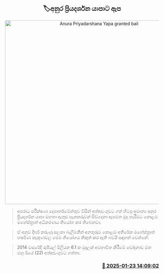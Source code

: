 <p align='center'><b><h2 align='center' title='Anura Priyadarshana Yapa granted bail'>🏷අනුර ප්‍රියදර්ශන යාපාට ඇප</h2></b></p>
<p align='center'><img src='https://helakuru.sgp1.cdn.digitaloceanspaces.com/esana/images/lib/anura-priyadarshana.jpg' width='600' alt='Anura Priyadarshana Yapa granted bail'></p>

> අපරාධ පරීක්ෂණ දෙපාර්තමේන්තුව විසින් අත්අඩංගුවට ගත් හිටපු අමාත්‍ය අනුර ප්‍රියදර්ශන යාපා මහතා ඇතුළු සැකකරුවන් සිව්දෙනා ඇපමත මුදා හැරීමට කොළඹ මහේස්ත්‍රාත් අධිකරණය නියෝග කර තිබෙනවා.

> ඒ අනුව දීර්ඝ කරුණු සලකා බැලීමකින් අනතුරුව කොළඹ අතිරේක මහේස්ත්‍රාත් හර්ෂණ කැකුණවල මෙම නියෝගය නිකුත් කර ඇති බවයි සඳහන් වෙන්නේ.

> 2014 වසරේදී රුපියල් මිලියන 6.1 ක මුදලක් අවභාවිත කිරීමේ චෝදනාව මත ඔහු ඊයේ (22) අත්අඩංගුවට ගත්තා.



<h3 align='right'><a href='https://www.helakuru.lk/esana/p/106835/'>📅 2025-01-23 14:09:02</a></h3>
